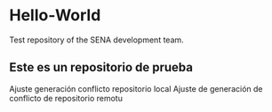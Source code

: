 # Hello-World
Test repository of the SENA development team.

## Este es un repositorio de prueba

Ajuste generación conflicto repositorio local
Ajuste de generación de conflicto de repositorio remotu

